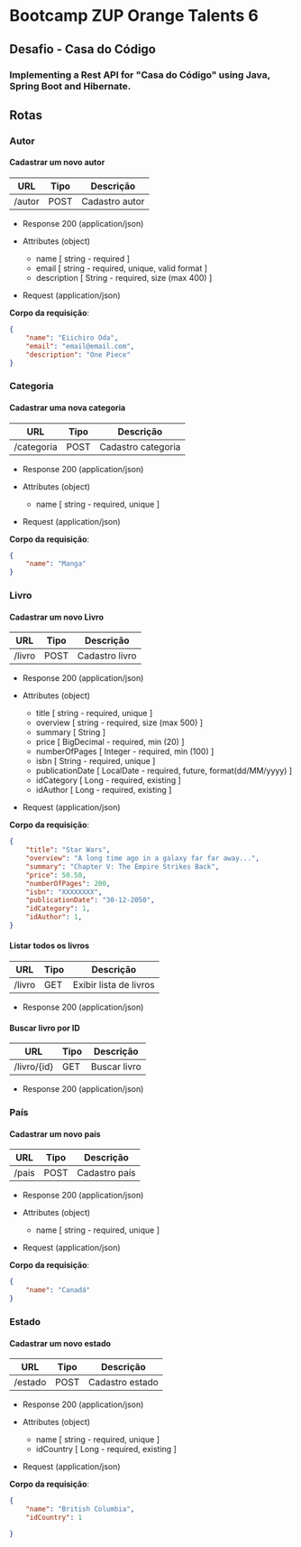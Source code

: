 # Bootcamp ZUP Orange Talents 6

## Desafio - Casa do Código

### Implementing a Rest API for "Casa do Código" using Java, Spring Boot and Hibernate.

## Rotas

### Autor

#### Cadastrar um novo autor

| URL  | Tipo |  Descrição |
| ---- | ---- |---- | 
|/autor | POST | Cadastro autor

+ Response 200 (application/json)

+ Attributes (object)

    + name [ string - required ]
    + email [ string - required, unique, valid format ]
    + description [ String - required, size (max 400) ]

+ Request (application/json)

**Corpo da requisição**:

```json
{
    "name": "Eiichiro Oda",
    "email": "email@email.com",
    "description": "One Piece"
}
```

### Categoria

#### Cadastrar uma nova categoria

| URL  | Tipo |  Descrição |
| ---- | ---- |---- |
|/categoria | POST | Cadastro categoria

+ Response 200 (application/json)

+ Attributes (object)

    + name [ string - required, unique ]

+ Request (application/json)

**Corpo da requisição**:

```json
{
    "name": "Manga"
}
```

### Livro

#### Cadastrar um novo Livro

| URL  | Tipo |  Descrição |
| ---- | ---- |---- |
|/livro | POST | Cadastro livro

+ Response 200 (application/json)

+ Attributes (object)

    + title [ string - required, unique ]
    + overview [ string - required, size (max 500) ]
    + summary [ String ]
    + price [ BigDecimal - required, min (20) ]
    + numberOfPages [ Integer - required, min (100) ]
    + isbn [ String - required, unique ]
    + publicationDate [ LocalDate - required, future, format(dd/MM/yyyy) ]
    + idCategory [ Long - required, existing ]
    + idAuthor [ Long - required, existing ]

+ Request (application/json)

**Corpo da requisição**:

```json
{
    "title": "Star Wars",
    "overview": "A long time ago in a galaxy far far away...",
    "summary": "Chapter V: The Empire Strikes Back",
    "price": 50.50,
    "numberOfPages": 200,
    "isbn": "XXXXXXXX",
    "publicationDate": "30-12-2050",
    "idCategory": 1,
    "idAuthor": 1,
}
```

#### Listar todos os livros

| URL  | Tipo |  Descrição |
| ---- | ---- |---- |
|/livro | GET | Exibir lista de livros

+ Response 200 (application/json)

#### Buscar livro por ID

| URL  | Tipo |  Descrição |
| ---- | ---- |---- |
|/livro/{id} | GET | Buscar livro

+ Response 200 (application/json)

### País

#### Cadastrar um novo país

| URL  | Tipo |  Descrição |
| ---- | ---- |---- |
|/pais | POST | Cadastro país

+ Response 200 (application/json)

+ Attributes (object)

    + name [ string - required, unique ]

+ Request (application/json)


**Corpo da requisição**:

```json
{
    "name": "Canadá"
}
```

### Estado

#### Cadastrar um novo estado

| URL  | Tipo |  Descrição |
| ---- | ---- |---- |
|/estado | POST | Cadastro estado

+ Response 200 (application/json)

+ Attributes (object)

    + name [ string - required, unique ]
    + idCountry [ Long - required, existing  ]

+ Request (application/json)

**Corpo da requisição**:

```json
{
    "name": "British Columbia",
    "idCountry": 1

}
```
